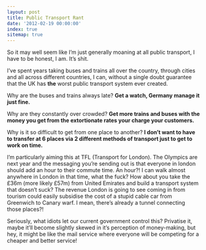 ```yaml
---
layout: post
title: Public Transport Rant
date: '2012-02-19 00:00:00'
index: true
sitemap: true
---
```


<p>So it may well seem like I&rsquo;m just generally moaning at all public transport, I have to be honest, I am. It&rsquo;s shit. </p>
<p>I&rsquo;ve spent years taking buses and trains all over the country, through cities and all across different countries, I can, without a single doubt guarantee that the UK has <strong>the</strong> worst public transport system ever created. </p>
<p>Why are the buses and trains always late? <strong>Get a watch, Germany manage it just fine. </strong></p>
<p>Why are they constantly over crowded? <strong>Get more trains and buses with the money you get from the extortionate rates your charge your customers. </strong></p>
<p>Why is it so difficult to get from one place to another? <strong>I don&rsquo;t want to have to transfer at 6 places via 2 different methods of transport just to get to work on time. </strong></p>
<p>I&rsquo;m particularly aiming this at TFL (Transport for London). The Olympics are next year and the messaging you&rsquo;re sending out is that everyone in london should add an hour to their commute time. An hour?! I can walk almost anywhere in London in that time, what the fuck? How about you take the £36m (more likely £57m) from United Emirates and build a transport system that doesn&rsquo;t suck? The revenue London is going to see coming in from tourism could easily subsidise the cost of a stupid cable car from Greenwich to Canary warf. I mean, there&rsquo;s already a tunnel connecting those places?!</p>
<p>Seriously, what idiots let our current government control this? Privatise it, maybe it&rsquo;ll become slightly skewed in it&rsquo;s perception of money-making, but hey, it might be like the mail service where everyone will be competing for a cheaper and better service!</p>
